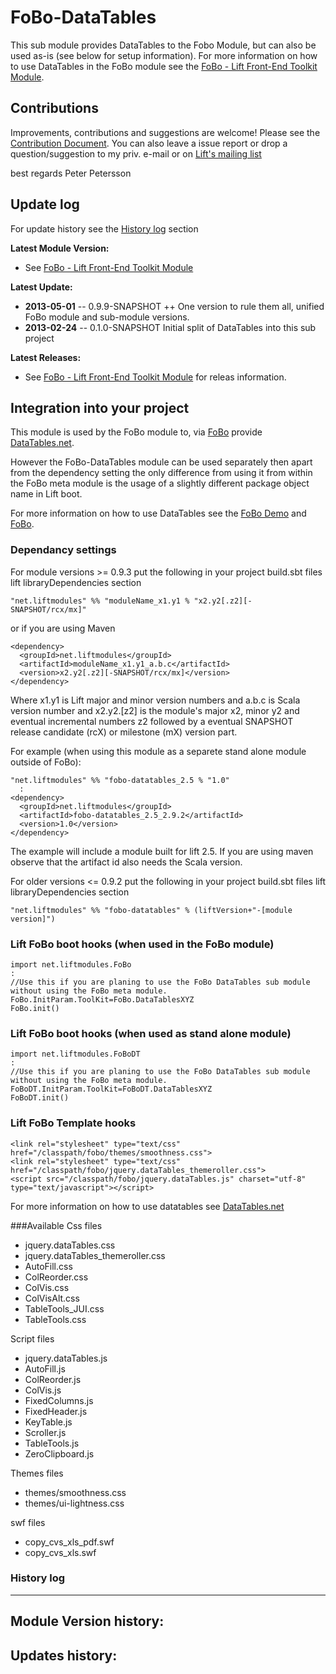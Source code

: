 FoBo-DataTables
=================

This sub module provides DataTables to the Fobo Module, but can also be used as-is (see below for setup information).
For more information on how to use DataTables in the FoBo module see the [FoBo - Lift Front-End Toolkit Module](https://github.com/karma4u101/FoBo).

Contributions
------
Improvements, contributions and suggestions are welcome! Please see the [Contribution Document](https://github.com/karma4u101/FoBo/blob/master/CONTRIBUTING.md). You can also leave a issue report or drop a question/suggestion to my priv. e-mail or on [Lift's mailing list](http://groups.google.com/group/liftweb/) 

best regards 
Peter Petersson 

Update log
----------

For update history see the [History log](https://github.com/karma4u101/FoBo/tree/master/Font-Awesome#history-log) section

**Latest Module Version:**
- See [FoBo - Lift Front-End Toolkit Module](https://github.com/karma4u101/FoBo) 

**Latest Update:**
- **2013-05-01** -- 0.9.9-SNAPSHOT ++ One version to rule them all, unified FoBo module and sub-module versions.
- **2013-02-24** -- 0.1.0-SNAPSHOT Initial split of DataTables into this sub project

**Latest Releases:**
- See [FoBo - Lift Front-End Toolkit Module](https://github.com/karma4u101/FoBo) for releas information.


Integration into your project 
-------------------------------

This module is used by the FoBo module to, via [FoBo](https://github.com/karma4u101/FoBo/blob/master/README.md) provide [DataTables.net](http://datatables.net/). 

However the FoBo-DataTables module can be used separately then apart from the dependency setting the only difference from using it from within the FoBo meta module is the usage of a slightly different package object name in Lift boot. 

For more information on how to use DataTables see the [FoBo Demo](http://www.media4u101.se/fobo-lift-template-demo/) and [FoBo](https://github.com/karma4u101/FoBo/blob/master/README.md).  

### Dependancy settings

For module versions >= 0.9.3 put the following in your project build.sbt files lift libraryDependencies section 

    "net.liftmodules" %% "moduleName_x1.y1 % "x2.y2[.z2][-SNAPSHOT/rcx/mx]"

or if you are using Maven

    <dependency>
      <groupId>net.liftmodules</groupId>
      <artifactId>moduleName_x1.y1_a.b.c</artifactId>
      <version>x2.y2[.z2][-SNAPSHOT/rcx/mx]</version>
    </dependency>

Where x1.y1 is Lift major and minor version numbers and a.b.c is Scala
version number and x2.y2.[z2] is the module's major x2, minor y2 and
eventual incremental numbers z2 followed by a eventual SNAPSHOT 
release candidate (rcX) or milestone (mX) version part.

For example (when using this module as a separete stand alone module outside of FoBo):

    "net.liftmodules" %% "fobo-datatables_2.5 % "1.0"
      :
    <dependency>
      <groupId>net.liftmodules</groupId>
      <artifactId>fobo-datatables_2.5_2.9.2</artifactId>
      <version>1.0</version>
    </dependency>

The example will include a module built for lift 2.5. If you are using maven observe that the artifact id also needs the Scala version.


For older versions <= 0.9.2 put the following in your project build.sbt files lift libraryDependencies section 

    "net.liftmodules" %% "fobo-datatables" % (liftVersion+"-[module version]") 

### Lift FoBo boot hooks (when used in the FoBo module)

    import net.liftmodules.FoBo
    :
    //Use this if you are planing to use the FoBo DataTables sub module without using the FoBo meta module. 
    FoBo.InitParam.ToolKit=FoBo.DataTablesXYZ 
    FoBo.init()

### Lift FoBo boot hooks (when used as stand alone module)

    import net.liftmodules.FoBoDT
    :
    //Use this if you are planing to use the FoBo DataTables sub module without using the FoBo meta module. 
    FoBoDT.InitParam.ToolKit=FoBoDT.DataTablesXYZ 
    FoBoDT.init()  

### Lift FoBo Template hooks

    <link rel="stylesheet" type="text/css" href="/classpath/fobo/themes/smoothness.css">
    <link rel="stylesheet" type="text/css" href="/classpath/fobo/jquery.dataTables_themeroller.css">
    <script src="/classpath/fobo/jquery.dataTables.js" charset="utf-8" type="text/javascript"></script>

For more information on how to use datatables see [DataTables.net](http://datatables.net/)

###Available Css files

- jquery.dataTables.css
- jquery.dataTables_themeroller.css
- AutoFill.css
- ColReorder.css
- ColVis.css
- ColVisAlt.css
- TableTools_JUI.css
- TableTools.css

Script files

- jquery.dataTables.js
- AutoFill.js
- ColReorder.js
- ColVis.js
- FixedColumns.js
- FixedHeader.js
- KeyTable.js
- Scroller.js
- TableTools.js
- ZeroClipboard.js

Themes files

- themes/smoothness.css 
- themes/ui-lightness.css

swf files

- copy_cvs_xls_pdf.swf
- copy_cvs_xls.swf

### History log
----------------

**Module Version history:**
- 

**Updates history:**
- 




